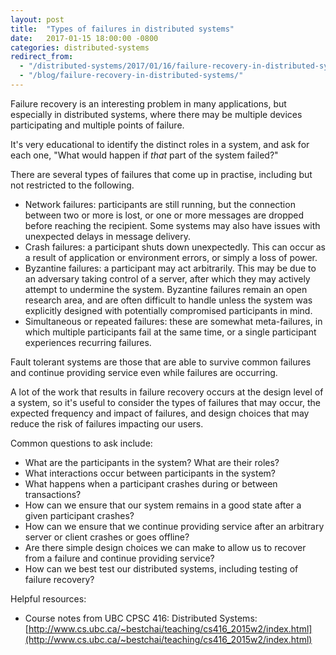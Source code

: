 ```yaml
---
layout: post
title:  "Types of failures in distributed systems"
date:   2017-01-15 18:00:00 -0800
categories: distributed-systems
redirect_from:
  - "/distributed-systems/2017/01/16/failure-recovery-in-distributed-systems"
  - "/blog/failure-recovery-in-distributed-systems/"
---
```


Failure recovery is an interesting problem in many applications, but especially in distributed systems, where there may be multiple devices participating and multiple points of failure.

It's very educational to identify the distinct roles in a system, and ask for each one, "What would happen if *that* part of the system failed?"

There are several types of failures that come up in practise, including but not restricted to the following.

* Network failures: participants are still running, but the connection between two or more is lost, or one or more messages are dropped before reaching the recipient.  Some systems may also have issues with unexpected delays in message delivery.
* Crash failures: a participant shuts down unexpectedly.  This can occur as a result of application or environment errors, or simply a loss of power.
* Byzantine failures: a participant may act arbitrarily.  This may be due to an adversary taking control of a server, after which they may actively attempt to undermine the system.  Byzantine failures remain an open research area, and are often difficult to handle unless the system was explicitly designed with potentially compromised participants in mind.
* Simultaneous or repeated failures: these are somewhat meta-failures, in which multiple participants fail at the same time, or a single participant experiences recurring failures.

Fault tolerant systems are those that are able to survive common failures and continue providing service even while failures are occurring.

A lot of the work that results in failure recovery occurs at the design level of a system, so it's useful to consider the types of failures that may occur, the expected frequency and impact of failures, and design choices that may reduce the risk of failures impacting our users.

Common questions to ask include:

* What are the participants in the system?  What are their roles?
* What interactions occur between participants in the system?
* What happens when a participant crashes during or between transactions?
* How can we ensure that our system remains in a good state after a given participant crashes?
* How can we ensure that we continue providing service after an arbitrary server or client crashes or goes offline?
* Are there simple design choices we can make to allow us to recover from a failure and continue providing service?
* How can we best test our distributed systems, including testing of failure recovery?

Helpful resources:

* Course notes from UBC CPSC 416: Distributed Systems: [http://www.cs.ubc.ca/~bestchai/teaching/cs416_2015w2/index.html](http://www.cs.ubc.ca/~bestchai/teaching/cs416_2015w2/index.html)
